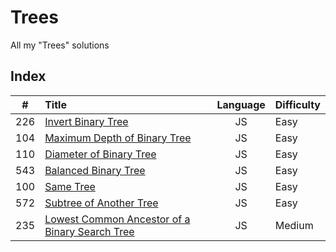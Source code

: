 # Trees

All my "Trees" solutions

## Index

| **#** | **Title**                                                | **Language** | **Difficulty** |
| :---: | :------------------------------------------------------- | :----------: | :------------- |
|  226  | [Invert Binary Tree](226.js)                             |      JS      | Easy           |
|  104  | [Maximum Depth of Binary Tree](104.js)                   |      JS      | Easy           |
|  110  | [Diameter of Binary Tree](110.js)                        |      JS      | Easy           |
|  543  | [Balanced Binary Tree](543.js)                           |      JS      | Easy           |
|  100  | [Same Tree](100.js)                                      |      JS      | Easy           |
|  572  | [Subtree of Another Tree](572.js)                        |      JS      | Easy           |
|  235  | [Lowest Common Ancestor of a Binary Search Tree](235.js) |      JS      | Medium         |
